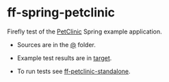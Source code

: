 # ff-spring-petclinic

Firefly test of the [PetClinic](https://github.com/spring-projects/spring-petclinic) Spring example application.

- Sources are in the [@](@) folder.

- Example test results are in [target](target).

- To run tests see [ff-petclinic-standalone](ff-petclinic-standalone).